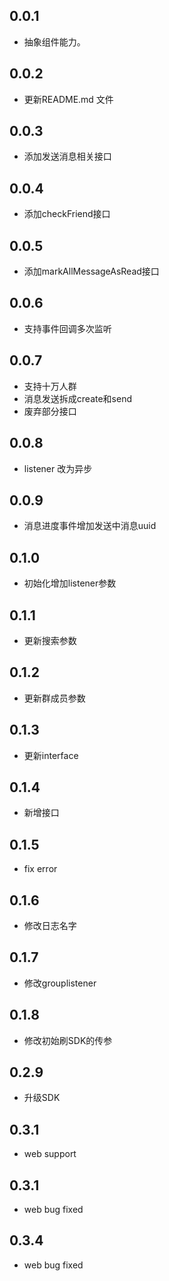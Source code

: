 ## 0.0.1

* 抽象组件能力。

## 0.0.2

* 更新README.md 文件

## 0.0.3

* 添加发送消息相关接口

## 0.0.4

* 添加checkFriend接口

## 0.0.5

* 添加markAllMessageAsRead接口

## 0.0.6

* 支持事件回调多次监听

## 0.0.7

* 支持十万人群
* 消息发送拆成create和send
* 废弃部分接口

## 0.0.8
* listener 改为异步

## 0.0.9
* 消息进度事件增加发送中消息uuid

## 0.1.0
* 初始化增加listener参数

## 0.1.1
* 更新搜索参数

## 0.1.2
* 更新群成员参数

## 0.1.3
* 更新interface

## 0.1.4
* 新增接口
## 0.1.5
* fix error
## 0.1.6
* 修改日志名字

## 0.1.7
* 修改grouplistener

## 0.1.8
* 修改初始刷SDK的传参

## 0.2.9
* 升级SDK

## 0.3.1
* web support
## 0.3.1
* web bug fixed

## 0.3.4
* web bug fixed
